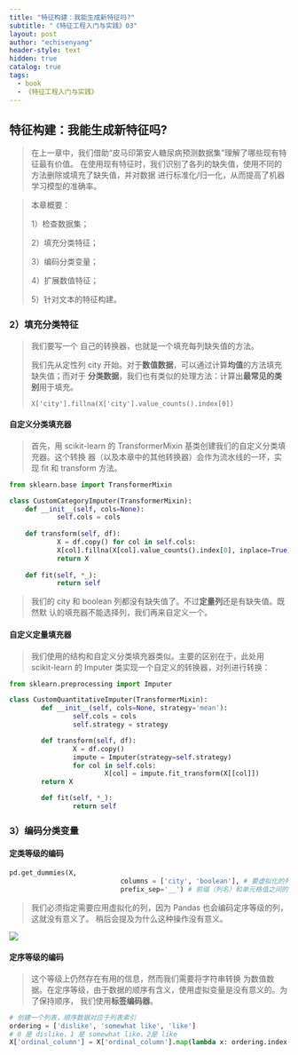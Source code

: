 ```yaml
---
title: "特征构建：我能生成新特征吗?"
subtitle: "《特征工程入门与实践》03"
layout: post
author: "echisenyang"
header-style: text
hidden: true
catalog: true
tags:
  - book
  - 《特征工程入门与实践》
---
```




## 特征构建：我能生成新特征吗?

> 在上一章中，我们借助“皮马印第安人糖尿病预测数据集”理解了哪些现有特征最有价值。 在使用现有特征时，我们识别了各列的缺失值，使用不同的方法删除或填充了缺失值，并对数据 进行标准化/归一化，从而提高了机器学习模型的准确率。

> 本章概要：
>
> 1）检查数据集； 
>
> 2）填充分类特征； 
>
> 3）编码分类变量； 
>
> 4）扩展数值特征； 
>
> 5）针对文本的特征构建。

### 2）填充分类特征

> 我们要写一个 自己的转换器，也就是一个填充每列缺失值的方法。
>
> 我们先从定性列 city 开始。对于**数值数据**，可以通过计算**均值**的方法填充缺失值；而对于 **分类数据**，我们也有类似的处理方法：计算出**最常见的类别**用于填充。
>
> `X['city'].fillna(X['city'].value_counts().index[0])`

#### 自定义分类填充器

> 首先，用 scikit-learn 的 TransformerMixin 基类创建我们的自定义分类填充器。这个转换 器（以及本章中的其他转换器）会作为流水线的一环，实现 fit 和 transform 方法。

```python
from sklearn.base import TransformerMixin

class CustomCategoryImputer(TransformerMixin):
    def __init__(self, cols=None):
    		self.cols = cols
    		
    def transform(self, df):
    		X = df.copy() for col in self.cols:
    		X[col].fillna(X[col].value_counts().index[0], inplace=True) 
    		return X
    		
    def fit(self, *_):
    		return self
```

> 我们的 city 和 boolean 列都没有缺失值了。不过**定量列**还是有缺失值。既然默 认的填充器不能选择列，我们再来自定义一个。

#### 自定义定量填充器

> 我们使用的结构和自定义分类填充器类似。主要的区别在于，此处用 scikit-learn 的 Imputer 类实现一个自定义的转换器，对列进行转换：

```python
from sklearn.preprocessing import Imputer 

class CustomQuantitativeImputer(TransformerMixin):
		def __init__(self, cols=None, strategy='mean'):
				self.cols = cols 
				self.strategy = strategy

		def transform(self, df):
				X = df.copy() 
				impute = Imputer(strategy=self.strategy) 
				for col in self.cols:
						X[col] = impute.fit_transform(X[[col]]) 
        return X

		def fit(self, *_):
				return self
```

### 3）编码分类变量

#### 定类等级的编码

```python
pd.get_dummies(X,
							columns = ['city', 'boolean'], # 要虚拟化的列 
							prefix_sep='__') # 前缀（列名）和单元格值之间的分隔符
```

> 我们必须指定需要应用虚拟化的列，因为 Pandas 也会编码定序等级的列，这就没有意义了。 稍后会提及为什么这种操作没有意义。

![](https://gitee.com/echisenyang/GiteeForUpicUse/raw/master/uPic/uNAqQd.png)

#### 定序等级的编码

> 这个等级上仍然存在有用的信息，然而我们需要将字符串转换 为数值数据。在定序等级，由于数据的顺序有含义，使用虚拟变量是没有意义的。为了保持顺序， 我们使用**标签编码器**。

```python
# 创建一个列表，顺序数据对应于列表索引 
ordering = ['dislike', 'somewhat like', 'like'] 
# 0 是 dislike，1 是 somewhat like，2是 like
X['ordinal_column'] = X['ordinal_column'].map(lambda x: ordering.index(x))
```

